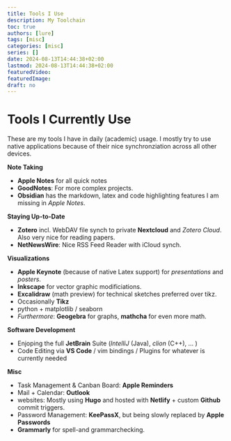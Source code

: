 ```yaml
---
title: Tools I Use
description: My Toolchain
toc: true
authors: [lure]
tags: [misc]
categories: [misc]
series: []
date: 2024-08-13T14:44:38+02:00
lastmod: 2024-08-13T14:44:38+02:00
featuredVideo:
featuredImage:
draft: no
---
```

# Tools I Currently Use

These are my tools I have in daily (academic) usage.
I mostly try to use native applications because of their nice synchronziation across all other devices.

**Note Taking**
* **Apple Notes** for all quick notes
* **GoodNotes**: For more complex projects.
* **Obsidian** has the markdown, latex and code highlighting features I am missing in _Apple Notes_.

**Staying Up-to-Date**
* **Zotero** incl. WebDAV file synch to private **Nextcloud** and _Zotero Cloud_. Also very nice for reading papers.
* **NetNewsWire**: Nice RSS Feed Reader with iCloud synch.

**Visualizations**
* **Apple Keynote** (because of native Latex support) for _presentations_ and _posters_.
* **Inkscape** for vector graphic modificiations.
* **Excalidraw** (math preview) for technical sketches preferred over tikz.
* Occasionally **Tikz**
* python + matplotlib / seaborn
* _Furthermore_: **Geogebra** for graphs, **mathcha** for even more math.

**Software Development**
* Enjoping the full **JetBrain** Suite (_IntelliJ_ (Java), _clion_ (C++), ... )
* Code Editing via **VS Code** / vim bindings / Plugins for whatever is currently needed

**Misc**
* Task Management \& Canban Board: **Apple Reminders**
* Mail + Calendar: **Outlook**
* websites: Mostly using **Hugo** and hosted with **Netlify** + custom **Github** commit triggers.
* Password Management: **KeePassX**, but being slowly replaced by **Apple Passwords**
* **Grammarly** for spell-and grammarchecking.
